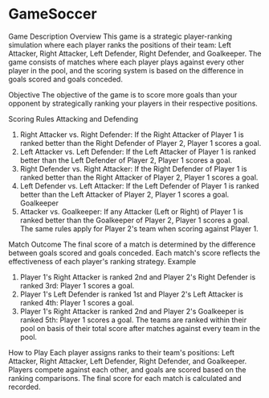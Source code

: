 # GameSoccer
Game Description
Overview
This game is a strategic player-ranking simulation where each player ranks the positions of their team: Left Attacker, Right Attacker, Left Defender, Right Defender, and Goalkeeper. The game consists of matches where each player plays against every other player in the pool, and the scoring system is based on the difference in goals scored and goals conceded.

Objective
The objective of the game is to score more goals than your opponent by strategically ranking your players in their respective positions.

Scoring Rules
Attacking and Defending
1. Right Attacker vs. Right Defender: If the Right Attacker of Player 1 is ranked better than the Right Defender of Player 2, Player 1 scores a goal.
2. Left Attacker vs. Left Defender: If the Left Attacker of Player 1 is ranked better than the Left Defender of Player 2, Player 1 scores a goal.
3. Right Defender vs. Right Attacker: If the Right Defender of Player 1 is ranked better than the Right Attacker of Player 2, Player 1 scores a goal.
4. Left Defender vs. Left Attacker: If the Left Defender of Player 1 is ranked better than the Left Attacker of Player 2, Player 1 scores a goal.
Goalkeeper
5. Attacker vs. Goalkeeper: If any Attacker (Left or Right) of Player 1 is ranked better than the Goalkeeper of Player 2, Player 1 scores a goal.
The same rules apply for Player 2's team when scoring against Player 1.

Match Outcome
The final score of a match is determined by the difference between goals scored and goals conceded.
Each match's score reflects the effectiveness of each player's ranking strategy.
Example
1. Player 1's Right Attacker is ranked 2nd and Player 2's Right Defender is ranked 3rd: Player 1 scores a goal.
2. Player 1's Left Defender is ranked 1st and Player 2's Left Attacker is ranked 4th: Player 1 scores a goal.
3. Player 1's Right Attacker is ranked 2nd and Player 2's Goalkeeper is ranked 5th: Player 1 scores a goal.
The teams are ranked within their pool on basis of their total score after matches against every team in the pool.

How to Play
Each player assigns ranks to their team's positions: Left Attacker, Right Attacker, Left Defender, Right Defender, and Goalkeeper.
Players compete against each other, and goals are scored based on the ranking comparisons.
The final score for each match is calculated and recorded.
